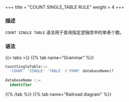 +++
title = "COUNT SINGLE_TABLE RULE"
weight = 4
+++

### 描述

`COUNT SINGLE TABLE` 语法用于查询指定逻辑库中的单表个数。

### 语法

{{< tabs >}}
{{% tab name="Grammar" %}}
```sql
CountSingleTable::=
  'COUNT' 'SINGLE' 'TABLE' ('FROM' databaseName)?
  
databaseName ::=
  identifier
```
{{% /tab %}}
{{% tab name="Railroad diagram" %}}
<iframe frameborder="0" name="diagram" id="diagram" width="100%" height="100%"></iframe>
{{% /tab %}}
{{< /tabs >}}


### 补充说明

- 未指定 `databaseName` 时，默认是当前使用的 `DATABASE`。 如果也未使用 `DATABASE` 则会提示 `No database selected`。

### 返回值说明

| 列         | 说明                  |
|------------|----------------------|
| table_name | 单表名称              |
| database   | 单表所在的数据库名称    |
| count      | 单表个数              |

### 示例

- 查询当前逻辑库中的单表规则个数

```sql
COUNT SINGLE TABLE
```

```sql
mysql> COUNT SINGLE TABLE;
+--------------+----------+--------+
| table_name    | database | count |
+--------------+----------+--------+
| t_single_0   | ds       | 2      |
+--------------+----------+--------+
1 row in set (0.02 sec)
```

### 保留字

`COUNT`、`SINGLE`、`TABLE`、`FROM`

### 相关链接

- [保留字](/cn/user-manual/shardingsphere-proxy/distsql/syntax/reserved-word/)

